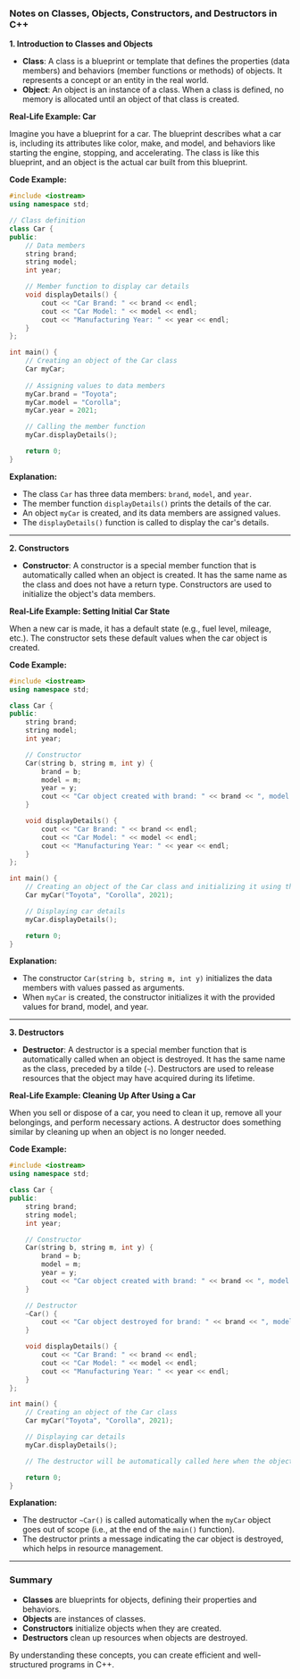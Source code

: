 ### Notes on Classes, Objects, Constructors, and Destructors in C++

**1. Introduction to Classes and Objects**

- **Class**: A class is a blueprint or template that defines the properties (data members) and behaviors (member functions or methods) of objects. It represents a concept or an entity in the real world.
- **Object**: An object is an instance of a class. When a class is defined, no memory is allocated until an object of that class is created.

**Real-Life Example: Car**

Imagine you have a blueprint for a car. The blueprint describes what a car is, including its attributes like color, make, and model, and behaviors like starting the engine, stopping, and accelerating. The class is like this blueprint, and an object is the actual car built from this blueprint.

**Code Example:**

```cpp
#include <iostream>
using namespace std;

// Class definition
class Car {
public:
    // Data members
    string brand;
    string model;
    int year;

    // Member function to display car details
    void displayDetails() {
        cout << "Car Brand: " << brand << endl;
        cout << "Car Model: " << model << endl;
        cout << "Manufacturing Year: " << year << endl;
    }
};

int main() {
    // Creating an object of the Car class
    Car myCar;
    
    // Assigning values to data members
    myCar.brand = "Toyota";
    myCar.model = "Corolla";
    myCar.year = 2021;

    // Calling the member function
    myCar.displayDetails();

    return 0;
}
```

**Explanation:**
- The class `Car` has three data members: `brand`, `model`, and `year`.
- The member function `displayDetails()` prints the details of the car.
- An object `myCar` is created, and its data members are assigned values.
- The `displayDetails()` function is called to display the car's details.

---

**2. Constructors**

- **Constructor**: A constructor is a special member function that is automatically called when an object is created. It has the same name as the class and does not have a return type. Constructors are used to initialize the object's data members.

**Real-Life Example: Setting Initial Car State**

When a new car is made, it has a default state (e.g., fuel level, mileage, etc.). The constructor sets these default values when the car object is created.

**Code Example:**

```cpp
#include <iostream>
using namespace std;

class Car {
public:
    string brand;
    string model;
    int year;

    // Constructor
    Car(string b, string m, int y) {
        brand = b;
        model = m;
        year = y;
        cout << "Car object created with brand: " << brand << ", model: " << model << ", year: " << year << endl;
    }

    void displayDetails() {
        cout << "Car Brand: " << brand << endl;
        cout << "Car Model: " << model << endl;
        cout << "Manufacturing Year: " << year << endl;
    }
};

int main() {
    // Creating an object of the Car class and initializing it using the constructor
    Car myCar("Toyota", "Corolla", 2021);

    // Displaying car details
    myCar.displayDetails();

    return 0;
}
```

**Explanation:**
- The constructor `Car(string b, string m, int y)` initializes the data members with values passed as arguments.
- When `myCar` is created, the constructor initializes it with the provided values for brand, model, and year.

---

**3. Destructors**

- **Destructor**: A destructor is a special member function that is automatically called when an object is destroyed. It has the same name as the class, preceded by a tilde (`~`). Destructors are used to release resources that the object may have acquired during its lifetime.

**Real-Life Example: Cleaning Up After Using a Car**

When you sell or dispose of a car, you need to clean it up, remove all your belongings, and perform necessary actions. A destructor does something similar by cleaning up when an object is no longer needed.

**Code Example:**

```cpp
#include <iostream>
using namespace std;

class Car {
public:
    string brand;
    string model;
    int year;

    // Constructor
    Car(string b, string m, int y) {
        brand = b;
        model = m;
        year = y;
        cout << "Car object created with brand: " << brand << ", model: " << model << ", year: " << year << endl;
    }

    // Destructor
    ~Car() {
        cout << "Car object destroyed for brand: " << brand << ", model: " << model << ", year: " << year << endl;
    }

    void displayDetails() {
        cout << "Car Brand: " << brand << endl;
        cout << "Car Model: " << model << endl;
        cout << "Manufacturing Year: " << year << endl;
    }
};

int main() {
    // Creating an object of the Car class
    Car myCar("Toyota", "Corolla", 2021);

    // Displaying car details
    myCar.displayDetails();

    // The destructor will be automatically called here when the object goes out of scope

    return 0;
}
```

**Explanation:**
- The destructor `~Car()` is called automatically when the `myCar` object goes out of scope (i.e., at the end of the `main()` function).
- The destructor prints a message indicating the car object is destroyed, which helps in resource management.

---

### Summary

- **Classes** are blueprints for objects, defining their properties and behaviors.
- **Objects** are instances of classes.
- **Constructors** initialize objects when they are created.
- **Destructors** clean up resources when objects are destroyed.

By understanding these concepts, you can create efficient and well-structured programs in C++.